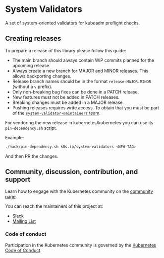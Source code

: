 # System Validators

A set of system-oriented validators for kubeadm preflight checks.

## Creating releases

To prepare a release of this library please follow this guide:
- The main branch should always contain WIP commits planned for the upcoming release.
- Always create a new branch for MAJOR and MINOR releases. This allows backporting changes.
- Release branch names should be in the format `release-MAJOR.MINOR` (without a `v` prefix).
- Only non-breaking bug fixes can be done in a PATCH release.
- New features must not be added in PATCH releases.
- Breaking changes must be added in a MAJOR release.
- Pushing releases requires write access. To obtain that you must be part of
the [`system-validator-maintainers` team](http://git.k8s.io/org/config/kubernetes/sig-cluster-lifecycle/teams.yaml).

For vendoring the new release in kubernetes/kubernetes you can use its `pin-dependency.sh` script.

Example:
```bash
./hack/pin-dependency.sh k8s.io/system-validators <NEW-TAG>
```

And then PR the changes.

## Community, discussion, contribution, and support

Learn how to engage with the Kubernetes community on the [community page](http://kubernetes.io/community/).

You can reach the maintainers of this project at:

- [Slack](https://kubernetes.slack.com/messages/sig-cluster-lifecycle)
- [Mailing List](https://groups.google.com/forum/#!forum/kubernetes-sig-cluster-lifecycle)

### Code of conduct

Participation in the Kubernetes community is governed by the [Kubernetes Code of Conduct](code-of-conduct.md).
